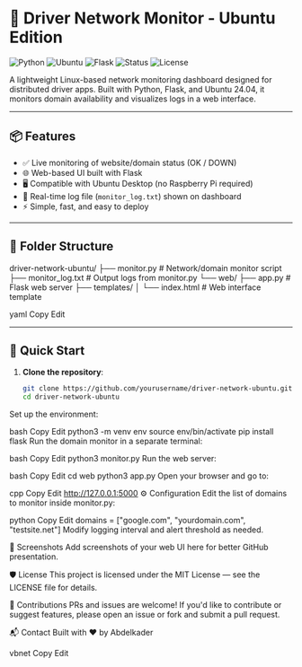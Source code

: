 # 🚗 Driver Network Monitor - Ubuntu Edition

![Python](https://img.shields.io/badge/python-3.10+-blue?logo=python)
![Ubuntu](https://img.shields.io/badge/ubuntu-24.04-e95420?logo=ubuntu)
![Flask](https://img.shields.io/badge/flask-webapp-000000?logo=flask)
![Status](https://img.shields.io/badge/status-active-success)
![License](https://img.shields.io/badge/license-MIT-green)

A lightweight Linux-based network monitoring dashboard designed for distributed driver apps. Built with Python, Flask, and Ubuntu 24.04, it monitors domain availability and visualizes logs in a web interface.

---

## 📦 Features

- ✅ Live monitoring of website/domain status (OK / DOWN)
- 🌐 Web-based UI built with Flask
- 🖥️ Compatible with Ubuntu Desktop (no Raspberry Pi required)
- 📄 Real-time log file (`monitor_log.txt`) shown on dashboard
- ⚡ Simple, fast, and easy to deploy

---

## 📁 Folder Structure

driver-network-ubuntu/
├── monitor.py # Network/domain monitor script
├── monitor_log.txt # Output logs from monitor.py
└── web/
├── app.py # Flask web server
├── templates/
│ └── index.html # Web interface template

yaml
Copy
Edit

---

## 🚀 Quick Start

1. **Clone the repository**:
   ```bash
   git clone https://github.com/yourusername/driver-network-ubuntu.git
   cd driver-network-ubuntu
Set up the environment:

bash
Copy
Edit
python3 -m venv env
source env/bin/activate
pip install flask
Run the domain monitor in a separate terminal:

bash
Copy
Edit
python3 monitor.py
Run the web server:

bash
Copy
Edit
cd web
python3 app.py
Open your browser and go to:

cpp
Copy
Edit
http://127.0.0.1:5000
⚙️ Configuration
Edit the list of domains to monitor inside monitor.py:

python
Copy
Edit
domains = ["google.com", "yourdomain.com", "testsite.net"]
Modify logging interval and alert threshold as needed.

📸 Screenshots
Add screenshots of your web UI here for better GitHub presentation.

🛡️ License
This project is licensed under the MIT License — see the LICENSE file for details.

🤝 Contributions
PRs and issues are welcome! If you'd like to contribute or suggest features, please open an issue or fork and submit a pull request.

📬 Contact
Built with ❤️ by Abdelkader

vbnet
Copy
Edit
